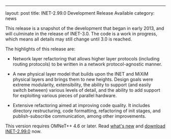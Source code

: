---
layout: post
title: INET-2.99.0 Development Release Available
category: news

This release is a snapshot of the development that began in early 2013,
and will culminate in the release of INET-3.0. The code is a work in
progress, which means all details may still change until 3.0 is reached.

The highlights of this release are:

*   Network layer refactoring that allows higher layer protocols (including
    routing protocols) to be written in a network protocol-agnostic manner.

*   A new physical layer model that builds upon the INET and MiXiM physical
    layers and brings them to new heights. Design goals were extreme
    modularity, extensibility, the ability to support (and easily switch
    between) various levels of detail, and the ability to add support for
    exploiting various pieces of parallel hardware.

*   Extensive refactoring aimed at improving code quality. It includes
    directory restructuring, code formatting, refactoring of init stages, and
    publish-subscribe communication, among other improvements.

This version requires OMNeT++ 4.6 or later. Read
[what's new](https://github.com/inet-framework/inet/blob/v2.99.0/WHATSNEW) and
[download INET-2.99.0](https://github.com/inet-framework/inet/releases/download/v2.99.0/inet-2.99.0-src.tgz)
now.